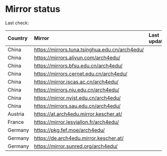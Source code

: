<script src="./time.js"></script>
# Mirror status
Last check: <script type="text/javascript">localize(1726003201.3151453);</script>

|Country|Mirror|Last update|
|:------|:-----|:----------|
|China|https://mirrors.tuna.tsinghua.edu.cn/arch4edu/|<script type="text/javascript">localize(1725950496);</script>|
|China|https://mirrors.aliyun.com/arch4edu/|<script type="text/javascript">localize(1725950496);</script>|
|China|https://mirrors.bfsu.edu.cn/arch4edu/|<script type="text/javascript">localize(1725950496);</script>|
|China|https://mirrors.cernet.edu.cn/arch4edu/|<script type="text/javascript">localize(1725950496);</script>|
|China|https://mirror.iscas.ac.cn/arch4edu/|<script type="text/javascript">localize(1725950496);</script>|
|China|https://mirrors.nju.edu.cn/arch4edu/|<script type="text/javascript">localize(1725950496);</script>|
|China|https://mirror.nyist.edu.cn/arch4edu/|<script type="text/javascript">localize(1725950496);</script>|
|China|https://mirrors.sau.edu.cn/arch4edu/|<script type="text/javascript">localize(1725950496);</script>|
|Austria|https://at.arch4edu.mirror.kescher.at/|<script type="text/javascript">localize(1725950496);</script>|
|France|https://mirror.lesviallon.fr/arch4edu/|<script type="text/javascript">localize(1725950496);</script>|
|Germany|https://pkg.fef.moe/arch4edu/|<script type="text/javascript">localize(1725950496);</script>|
|Germany|https://de.arch4edu.mirror.kescher.at/|<script type="text/javascript">localize(1725950496);</script>|
|Germany|https://mirror.sunred.org/arch4edu/|<script type="text/javascript">localize(1725950496);</script>|

<script src="./tablefilter/tablefilter.js"></script>
<script src="./table.js"></script>